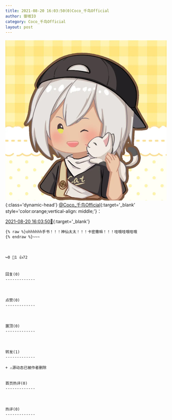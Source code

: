 ```yaml
---
title: 2021-08-20 16:03:50(0)Coco_千鸟Official
author: 御坂IO
category: Coco_千鸟Official
layout: post
---
```


![img](/images/85e485bc0dbd0cde4d15f24d7cffe9704618ad10.jpg){:class='dynamic-head'}
[@Coco_千鸟Official](https://space.bilibili.com/1891728206/dynamic){:target='_blank' style='color:orange;vertical-align: middle;'}：

[2021-08-20 16:03:50🔗](https://t.bilibili.com/560958076448612128){:target='_blank'}

~~~
{% raw %}ohhhhhh手书！！！神仙太太！！！卡密撒嘛！！！哇哦哇哦哇哦
{% endraw %}~~~



↪️0 💬1 👍72


回复(0)
-------------



点赞(0)
-------------



置顶(0)
-------------



转发(1)
-------------

+ ⚠源动态已被作者删除


首页热评(0)
-------------



热评(0)
-------------



